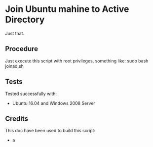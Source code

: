 # Join Ubuntu mahine to Active Directory

Just that.

## Procedure

Just execute this script with root privileges, something like:
    sudo bash joinad.sh


## Tests
Tested successfully with:
- Ubuntu 16.04 and Windows 2008 Server


## Credits

This doc have been used to build this script:
- a
